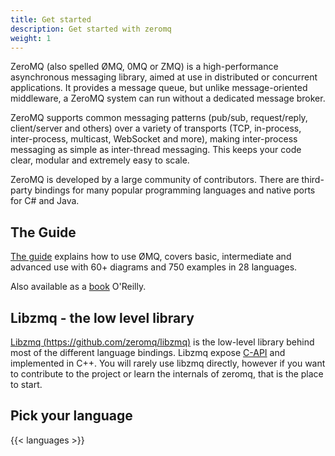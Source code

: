 ```yaml
---
title: Get started
description: Get started with zeromq
weight: 1
---
```


ZeroMQ (also spelled ØMQ, 0MQ or ZMQ) is a high-performance asynchronous messaging library, aimed at use in distributed or concurrent applications. It provides a message queue, but unlike message-oriented middleware, a ZeroMQ system can run without a dedicated message broker.

ZeroMQ supports common messaging patterns (pub/sub, request/reply, client/server and others) over a variety of transports (TCP, in-process, inter-process, multicast, WebSocket and more), making inter-process messaging as simple as inter-thread messaging. This keeps your code clear, modular and extremely easy to scale.

ZeroMQ is developed by a large community of contributors. There are third-party bindings for many popular programming languages and native ports for C# and Java.

## The Guide

[The guide](http://zguide.zeromq.org/page:all) explains how to use ØMQ, covers basic, intermediate and advanced use with 60+ diagrams and 750 examples in 28 languages.

Also available as a [book](https://www.amazon.com/ZeroMQ-Messaging-Applications-Pieter-Hintjens-ebook/dp/B00BT0IELC/ref=sr_1_1?keywords=zeromq&qid=1560178380&s=gateway&sr=8-1) O'Reilly.

## Libzmq - the low level library

[Libzmq (https://github.com/zeromq/libzmq)](https://github.com/zeromq/libzmq) is the low-level library behind most of the different language bindings.
Libzmq expose [C-API](http://api.zeromq.org) and implemented in C++.
You will rarely use libzmq directly, however if you want to contribute to the project or learn the internals of zeromq, that is the place to start.

## Pick your language

{{< languages >}}
